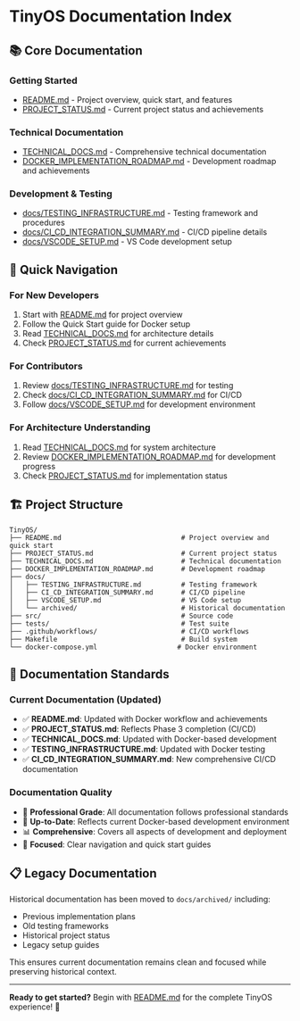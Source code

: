 # TinyOS Documentation Index

## 📚 Core Documentation

### **Getting Started**

- [README.md](README.md) - Project overview, quick start, and features
- [PROJECT_STATUS.md](PROJECT_STATUS.md) - Current project status and achievements

### **Technical Documentation**

- [TECHNICAL_DOCS.md](TECHNICAL_DOCS.md) - Comprehensive technical documentation
- [DOCKER_IMPLEMENTATION_ROADMAP.md](DOCKER_IMPLEMENTATION_ROADMAP.md) - Development roadmap and achievements

### **Development & Testing**

- [docs/TESTING_INFRASTRUCTURE.md](docs/TESTING_INFRASTRUCTURE.md) - Testing framework and procedures
- [docs/CI_CD_INTEGRATION_SUMMARY.md](docs/CI_CD_INTEGRATION_SUMMARY.md) - CI/CD pipeline details
- [docs/VSCODE_SETUP.md](docs/VSCODE_SETUP.md) - VS Code development setup

## 🚀 Quick Navigation

### **For New Developers**

1. Start with [README.md](README.md) for project overview
2. Follow the Quick Start guide for Docker setup
3. Read [TECHNICAL_DOCS.md](TECHNICAL_DOCS.md) for architecture details
4. Check [PROJECT_STATUS.md](PROJECT_STATUS.md) for current achievements

### **For Contributors**

1. Review [docs/TESTING_INFRASTRUCTURE.md](docs/TESTING_INFRASTRUCTURE.md) for testing
2. Check [docs/CI_CD_INTEGRATION_SUMMARY.md](docs/CI_CD_INTEGRATION_SUMMARY.md) for CI/CD
3. Follow [docs/VSCODE_SETUP.md](docs/VSCODE_SETUP.md) for development environment

### **For Architecture Understanding**

1. Read [TECHNICAL_DOCS.md](TECHNICAL_DOCS.md) for system architecture
2. Review [DOCKER_IMPLEMENTATION_ROADMAP.md](DOCKER_IMPLEMENTATION_ROADMAP.md) for development progress
3. Check [PROJECT_STATUS.md](PROJECT_STATUS.md) for implementation status

## 🏗️ Project Structure

```
TinyOS/
├── README.md                              # Project overview and quick start
├── PROJECT_STATUS.md                      # Current project status
├── TECHNICAL_DOCS.md                      # Technical documentation
├── DOCKER_IMPLEMENTATION_ROADMAP.md       # Development roadmap
├── docs/
│   ├── TESTING_INFRASTRUCTURE.md          # Testing framework
│   ├── CI_CD_INTEGRATION_SUMMARY.md       # CI/CD pipeline
│   ├── VSCODE_SETUP.md                    # VS Code setup
│   └── archived/                          # Historical documentation
├── src/                                   # Source code
├── tests/                                 # Test suite
├── .github/workflows/                     # CI/CD workflows
├── Makefile                               # Build system
└── docker-compose.yml                    # Docker environment
```

## 🎯 Documentation Standards

### **Current Documentation (Updated)**

- ✅ **README.md**: Updated with Docker workflow and achievements
- ✅ **PROJECT_STATUS.md**: Reflects Phase 3 completion (CI/CD)
- ✅ **TECHNICAL_DOCS.md**: Updated with Docker-based development
- ✅ **TESTING_INFRASTRUCTURE.md**: Updated with Docker testing
- ✅ **CI_CD_INTEGRATION_SUMMARY.md**: New comprehensive CI/CD documentation

### **Documentation Quality**

- 📝 **Professional Grade**: All documentation follows professional standards
- 🔄 **Up-to-Date**: Reflects current Docker-based development environment
- 📊 **Comprehensive**: Covers all aspects of development and deployment
- 🎯 **Focused**: Clear navigation and quick start guides

## 📋 Legacy Documentation

Historical documentation has been moved to `docs/archived/` including:

- Previous implementation plans
- Old testing frameworks
- Historical project status
- Legacy setup guides

This ensures current documentation remains clean and focused while preserving historical context.

---

**Ready to get started?** Begin with [README.md](README.md) for the complete TinyOS experience! 🚀
